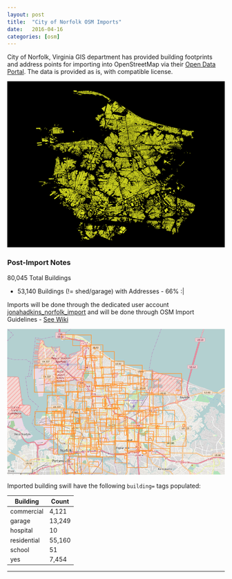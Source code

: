 ```yaml
---
layout: post
title:  "City of Norfolk OSM Imports"
date:   2016-04-16
categories: [osm]
---
```


City of Norfolk, Virginia GIS department has provided building footprints and address points for importing into OpenStreetMap via their [Open Data Portal](http://data.orf.opendata.arcgis.com/). The data is provided as is, with compatible license.

![](https://raw.githubusercontent.com/jonahadkins/norfolk-OSM-imports/master/norfolk_qgis.png)


### Post-Import Notes  

80,045 Total Buildings  
* 53,140 Buildings (!= shed/garage) with Addresses - 66%  :|  

Imports will be done through the dedicated user account [jonahadkins_norfolk_import](https://www.openstreetmap.org/user/jonahadkins_norfolk_imports) and will be done through OSM Import Guidelines - [See Wiki](https://wiki.openstreetmap.org/wiki/City_of_Norfolk)  

![](https://raw.githubusercontent.com/jonahadkins/norfolk-OSM-imports/master/post-orf.png)  

Imported building swill have the following `building=` tags populated:  

| Building  |   Count |
| ------------- | ------------- |
| commercial  | 4,121  |
| garage  | 13,249  |
| hospital  | 10  |
| residential  | 55,160  |
| school  | 51  |
| yes  | 7,454  |

---
